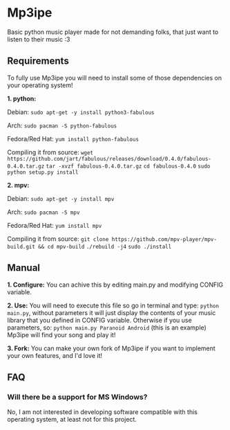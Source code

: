 # Mp3ipe

Basic python music player made for not demanding folks, that just want to listen to their music :3

## Requirements

To fully use Mp3ipe you will need to install some of those dependencies on your operating system!

**1. python:**

Debian:
`sudo apt-get -y install python3-fabulous`

Arch:
`sudo pacman -S python-fabulous`

Fedora/Red Hat:
`yum install python-fabulous`

Compiling it from source:
`wget https://github.com/jart/fabulous/releases/download/0.4.0/fabulous-0.4.0.tar.gz`
`tar -xvzf fabulous-0.4.0.tar.gz`
`cd fabulous-0.4.0`
`sudo python setup.py install`

**2. mpv:**

Debian:
`sudo apt-get -y install mpv`

Arch:
`sudo pacman -S mpv`

Fedora/Red Hat:
`yum install mpv`

Compiling it from source:
`git clone https://github.com/mpv-player/mpv-build.git && cd mpv-build`
`./rebuild -j4`
`sudo ./install`

## Manual

**1. Configure:** You can achive this by editing main.py and modifying CONFIG variable.

**2. Use:** You will need to execute this file so go in terminal and type: `python main.py`, without parameters it will just display the contents of your music library that you defined in CONFIG variable. Otherwise if you use parameters, so: `python main.py Paranoid Android` (this is an example) Mp3ipe will find your song and play it!

**3. Fork:** You can make your own fork of Mp3ipe if you want to implement your own features, and I'd love it!

## FAQ

### Will there be a support for MS Windows?
No, I am not interested in developing software compatible with this operating system, at least not for this project.
